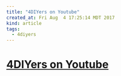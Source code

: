 ```yaml
---
title: "4DIYers on Youtube"
created_at: Fri Aug  4 17:25:14 MDT 2017
kind: article
tags:
  - 4diyers
---
```


<h1>
  <a href="https://www.youtube.com/user/4DIYers" target="_blank">4DIYers on Youtube</a>
</h1>

<!--
html boilerplate
<a href="" target="_blank"></a>
<a name=""></a>
<img src="" width="400px">
<ul>
  <li></li>
</ul>
<pre>
</pre>
<pre><code>
</code></pre>
<math xmlns='http://www.w3.org/1998/Math/MathML' display='block'>
</math>
-->
